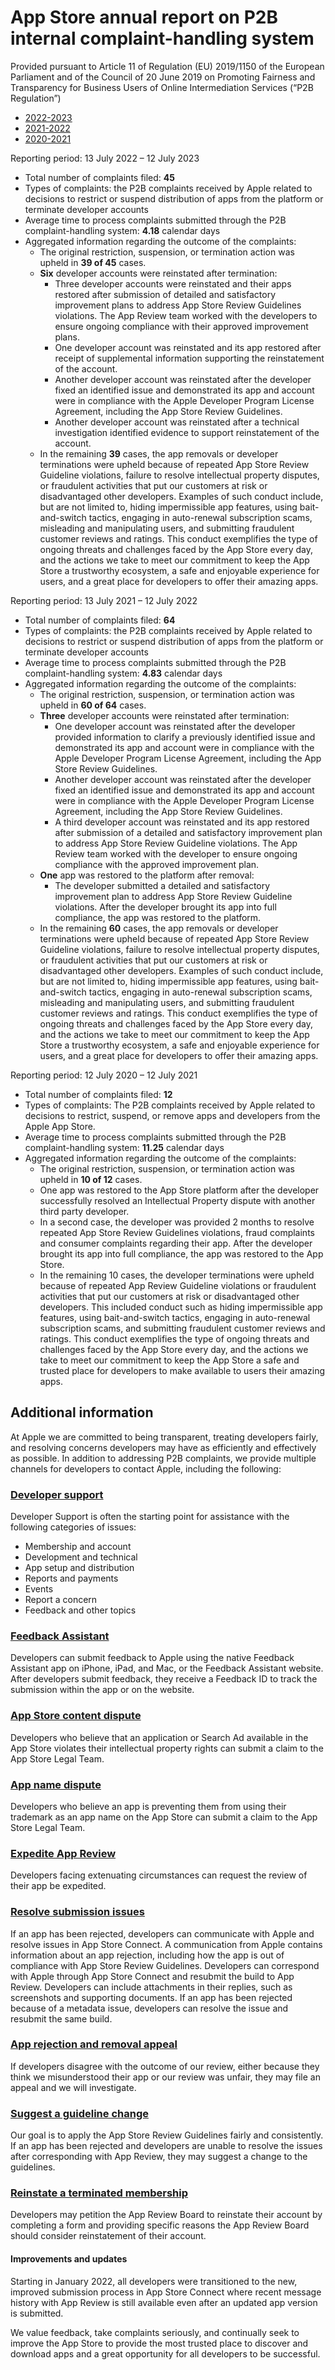 App Store annual report on P2B internal complaint-handling system
=================================================================

Provided pursuant to Article 11 of Regulation (EU) 2019/1150 of the European Parliament and of the Council of 20 June 2019 on Promoting Fairness and Transparency for Business Users of Online Intermediation Services (“P2B Regulation”)

* [2022-2023](#current)
* [2021-2022](#current)
* [2020-2021](#current)

Reporting period: 13 July 2022 – 12 July 2023

* Total number of complaints filed: **45**
* Types of complaints: the P2B complaints received by Apple related to decisions to restrict or suspend distribution of apps from the platform or terminate developer accounts
* Average time to process complaints submitted through the P2B complaint-handling system: **4.18** calendar days
* Aggregated information regarding the outcome of the complaints:
    * The original restriction, suspension, or termination action was upheld in **39 of 45** cases.
    * **Six** developer accounts were reinstated after termination:
        * Three developer accounts were reinstated and their apps restored after submission of detailed and satisfactory improvement plans to address App Store Review Guidelines violations. The App Review team worked with the developers to ensure ongoing compliance with their approved improvement plans.
        * One developer account was reinstated and its app restored after receipt of supplemental information supporting the reinstatement of the account.
        * Another developer account was reinstated after the developer fixed an identified issue and demonstrated its app and account were in compliance with the Apple Developer Program License Agreement, including the App Store Review Guidelines.
        * Another developer account was reinstated after a technical investigation identified evidence to support reinstatement of the account.
    * In the remaining **39** cases, the app removals or developer terminations were upheld because of repeated App Store Review Guideline violations, failure to resolve intellectual property disputes, or fraudulent activities that put our customers at risk or disadvantaged other developers. Examples of such conduct include, but are not limited to, hiding impermissible app features, using bait-and-switch tactics, engaging in auto-renewal subscription scams, misleading and manipulating users, and submitting fraudulent customer reviews and ratings. This conduct exemplifies the type of ongoing threats and challenges faced by the App Store every day, and the actions we take to meet our commitment to keep the App Store a trustworthy ecosystem, a safe and enjoyable experience for users, and a great place for developers to offer their amazing apps.

Reporting period: 13 July 2021 – 12 July 2022

* Total number of complaints filed: **64**
* Types of complaints: the P2B complaints received by Apple related to decisions to restrict or suspend distribution of apps from the platform or terminate developer accounts
* Average time to process complaints submitted through the P2B complaint-handling system: **4.83** calendar days
* Aggregated information regarding the outcome of the complaints:
    * The original restriction, suspension, or termination action was upheld in **60 of 64** cases.
    * **Three** developer accounts were reinstated after termination:
        * One developer account was reinstated after the developer provided information to clarify a previously identified issue and demonstrated its app and account were in compliance with the Apple Developer Program License Agreement, including the App Store Review Guidelines.
        * Another developer account was reinstated after the developer fixed an identified issue and demonstrated its app and account were in compliance with the Apple Developer Program License Agreement, including the App Store Review Guidelines.
        * A third developer account was reinstated and its app restored after submission of a detailed and satisfactory improvement plan to address App Store Review Guideline violations. The App Review team worked with the developer to ensure ongoing compliance with the approved improvement plan.
    * **One** app was restored to the platform after removal:
        * The developer submitted a detailed and satisfactory improvement plan to address App Store Review Guideline violations. After the developer brought its app into full compliance, the app was restored to the platform.
    * In the remaining **60** cases, the app removals or developer terminations were upheld because of repeated App Store Review Guideline violations, failure to resolve intellectual property disputes, or fraudulent activities that put our customers at risk or disadvantaged other developers. Examples of such conduct include, but are not limited to, hiding impermissible app features, using bait-and-switch tactics, engaging in auto-renewal subscription scams, misleading and manipulating users, and submitting fraudulent customer reviews and ratings. This conduct exemplifies the type of ongoing threats and challenges faced by the App Store every day, and the actions we take to meet our commitment to keep the App Store a trustworthy ecosystem, a safe and enjoyable experience for users, and a great place for developers to offer their amazing apps.

Reporting period: 12 July 2020 – 12 July 2021

* Total number of complaints filed: **12**
* Types of complaints: The P2B complaints received by Apple related to decisions to restrict, suspend, or remove apps and developers from the Apple App Store.
* Average time to process complaints submitted through the P2B complaint-handling system: **11.25** calendar days
* Aggregated information regarding the outcome of the complaints:
    * The original restriction, suspension, or termination action was upheld in **10 of 12** cases.
    * One app was restored to the App Store platform after the developer successfully resolved an Intellectual Property dispute with another third party developer.
    * In a second case, the developer was provided 2 months to resolve repeated App Store Review Guidelines violations, fraud complaints and consumer complaints regarding their app. After the developer brought its app into full compliance, the app was restored to the App Store.
    * In the remaining 10 cases, the developer terminations were upheld because of repeated App Review Guideline violations or fraudulent activities that put our customers at risk or disadvantaged other developers. This included conduct such as hiding impermissible app features, using bait-and-switch tactics, engaging in auto-renewal subscription scams, and submitting fraudulent customer reviews and ratings. This conduct exemplifies the type of ongoing threats and challenges faced by the App Store every day, and the actions we take to meet our commitment to keep the App Store a safe and trusted place for developers to make available to users their amazing apps.

Additional information
----------------------

At Apple we are committed to being transparent, treating developers fairly, and resolving concerns developers may have as efficiently and effectively as possible. In addition to addressing P2B complaints, we provide multiple channels for developers to contact Apple, including the following:

### [Developer support](https://developer.apple.com/contact/)

Developer Support is often the starting point for assistance with the following categories of issues:

* Membership and account
* Development and technical
* App setup and distribution
* Reports and payments
* Events
* Report a concern
* Feedback and other topics

### [Feedback Assistant](https://developer.apple.com/bug-reporting/)

Developers can submit feedback to Apple using the native Feedback Assistant app on iPhone, iPad, and Mac, or the Feedback Assistant website. After developers submit feedback, they receive a Feedback ID to track the submission within the app or on the website.

### [App Store content dispute](https://www.apple.com/legal/internet-services/itunes/appstorenotices/#)

Developers who believe that an application or Search Ad available in the App Store violates their intellectual property rights can submit a claim to the App Store Legal Team.

### [App name dispute](https://www.apple.com/legal/internet-services/itunes/appnamenotices/)

Developers who believe an app is preventing them from using their trademark as an app name on the App Store can submit a claim to the App Store Legal Team.

### [Expedite App Review](https://developer.apple.com/contact/app-store/?topic=expedite)

Developers facing extenuating circumstances can request the review of their app be expedited.

### [Resolve submission issues](https://developer.apple.com/help/app-store-connect/manage-submissions-to-app-review/reply-to-app-review-messages/)

If an app has been rejected, developers can communicate with Apple and resolve issues in App Store Connect. A communication from Apple contains information about an app rejection, including how the app is out of compliance with App Store Review Guidelines. Developers can correspond with Apple through App Store Connect and resubmit the build to App Review. Developers can include attachments in their replies, such as screenshots and supporting documents. If an app has been rejected because of a metadata issue, developers can resolve the issue and resubmit the same build.

### [App rejection and removal appeal](https://developer.apple.com/contact/app-store/?topic=appeal)

If developers disagree with the outcome of our review, either because they think we misunderstood their app or our review was unfair, they may file an appeal and we will investigate.

### [Suggest a guideline change](https://developer.apple.com/contact/app-store/?topic=guideline)

Our goal is to apply the App Store Review Guidelines fairly and consistently. If an app has been rejected and developers are unable to resolve the issues after corresponding with App Review, they may suggest a change to the guidelines.

### [Reinstate a terminated membership](https://developer.apple.com/contact/app-store/)

Developers may petition the App Review Board to reinstate their account by completing a form and providing specific reasons the App Review Board should consider reinstatement of their account.

#### Improvements and updates

Starting in January 2022, all developers were transitioned to the new, improved submission process in App Store Connect where recent message history with App Review is still available even after an updated app version is submitted.

We value feedback, take complaints seriously, and continually seek to improve the App Store to provide the most trusted place to discover and download apps and a great opportunity for all developers to be successful.